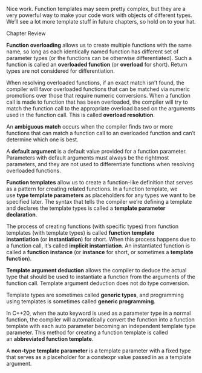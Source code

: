 
Nice work. Function templates may seem pretty complex, but they are a very powerful way to make your code work with objects of different types. We’ll see a lot more template stuff in future chapters, so hold on to your hat.

Chapter Review

**Function overloading** allows us to create multiple functions with the same name, so long as each identically named function has different set of parameter types (or the functions can be otherwise differentiated). Such a function is called an **overloaded function** (or **overload** for short). Return types are not considered for differentiation.

When resolving overloaded functions, if an exact match isn’t found, the compiler will favor overloaded functions that can be matched via numeric promotions over those that require numeric conversions. When a function call is made to function that has been overloaded, the compiler will try to match the function call to the appropriate overload based on the arguments used in the function call. This is called **overload resolution**.

An **ambiguous match** occurs when the compiler finds two or more functions that can match a function call to an overloaded function and can’t determine which one is best.

A **default argument** is a default value provided for a function parameter. Parameters with default arguments must always be the rightmost parameters, and they are not used to differentiate functions when resolving overloaded functions.

**Function templates** allow us to create a function-like definition that serves as a pattern for creating related functions. In a function template, we use **type template parameters** as placeholders for any types we want to be specified later. The syntax that tells the compiler we’re defining a template and declares the template types is called a **template parameter declaration**.

The process of creating functions (with specific types) from function templates (with template types) is called **function template instantiation** (or **instantiation**) for short. When this process happens due to a function call, it’s called **implicit instantiation**. An instantiated function is called a **function instance** (or **instance** for short, or sometimes a **template function**).

**Template argument deduction** allows the compiler to deduce the actual type that should be used to instantiate a function from the arguments of the function call. Template argument deduction does not do type conversion.

Template types are sometimes called **generic types**, and programming using templates is sometimes called **generic programming**.

In C++20, when the auto keyword is used as a parameter type in a normal function, the compiler will automatically convert the function into a function template with each auto parameter becoming an independent template type parameter. This method for creating a function template is called an **abbreviated function template**.

A **non-type template parameter** is a template parameter with a fixed type that serves as a placeholder for a constexpr value passed in as a template argument.

